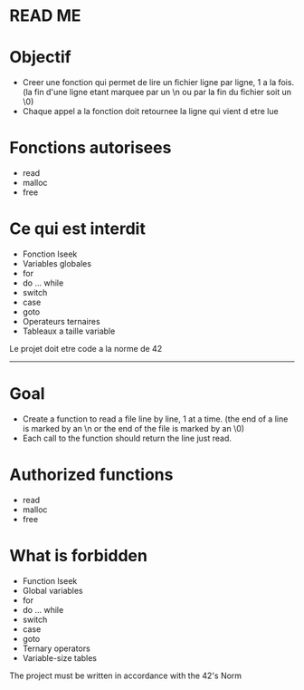# READ ME

# Objectif
  - Creer une fonction qui permet de lire un fichier ligne par ligne, 1 a la fois.
    (la fin d'une ligne etant marquee par un \n ou par la fin du fichier soit un \0)
  - Chaque appel a la fonction doit retournee la ligne qui vient d etre lue

# Fonctions autorisees
  - read
  - malloc
  - free

# Ce qui est interdit
  - Fonction lseek
  - Variables globales
  - for
  - do ... while
  - switch
  - case
  - goto
  - Operateurs ternaires
  - Tableaux a taille variable

Le projet doit etre code a la norme de 42

************************************************************************************

# Goal
  - Create a function to read a file line by line, 1 at a time.
    (the end of a line is marked by an \n or the end of the file is marked by an \0)
  - Each call to the function should return the line just read.

# Authorized functions
  - read
  - malloc
  - free

# What is forbidden
  - Function lseek
  - Global variables
  - for
  - do ... while
  - switch
  - case
  - goto
  - Ternary operators
  - Variable-size tables

The project must be written in accordance with the 42's Norm
